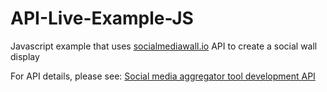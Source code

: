 # API-Live-Example-JS
Javascript example that uses [socialmediawall.io](socialmediawall.io) API to create a social wall display


For API details, please see: [Social media aggregator tool development API](https://www.socialmediawall.io/developer)
